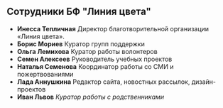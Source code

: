 ## Сотрудники БФ "Линия цвета"

* <strong>Инесса Тепличная</strong>
Директор благотворительной организации «Линия цвета».
* <strong>Борис Мориев</strong>
Куратор групп поддержки
* <strong>Ольга Лемихова</strong>
Куратор работы волонтеров
* <strong>Семен Алексеев</strong>
Руководитель учебных проектов
* <strong>Наталья Семенова</strong>
Координатор работы со СМИ и пожертвованиями
* <strong>Лада Аннушкина</strong>
Редактор сайта, новостных рассылок, дизайн-проектов
* <strong>Иван Львов</strong>
<em>Куратор работы с родственниками</em>
